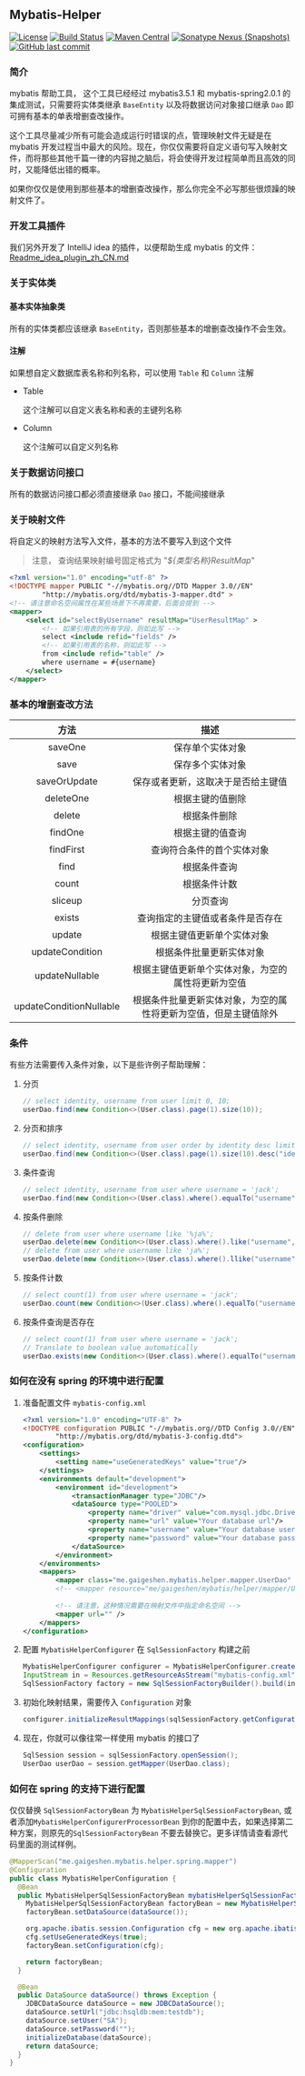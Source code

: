 ## Mybatis-Helper

[![License](http://img.shields.io/:license-apache-brightgreen.svg)](http://www.apache.org/licenses/LICENSE-2.0.html)
[![Build Status](https://travis-ci.org/gaigeshen/mybatis-helper.svg?branch=develop)](https://travis-ci.org/gaigeshen/mybatis-helper)
[![Maven Central](https://img.shields.io/maven-central/v/me.gaigeshen.mybatis/mybatis-helper.svg)](http://mvnrepository.com/artifact/me.gaigeshen.mybatis/mybatis-helper)
[![Sonatype Nexus (Snapshots)](https://img.shields.io/nexus/s/https/oss.sonatype.org/me.gaigeshen.mybatis/mybatis-helper.svg)](https://oss.sonatype.org/content/repositories/snapshots/me/gaigeshen/mybatis/mybatis-helper)
[![GitHub last commit](https://img.shields.io/github/last-commit/gaigeshen/mybatis-helper.svg)](https://github.com/gaigeshen/mybatis-helper/commits)

### 简介

mybatis 帮助工具， 这个工具已经经过 mybatis3.5.1 和 mybatis-spring2.0.1 的集成测试，只需要将实体类继承 `BaseEntity` 以及将数据访问对象接口继承 `Dao` 即可拥有基本的单表增删查改操作。

这个工具尽量减少所有可能会造成运行时错误的点，管理映射文件无疑是在 mybatis 开发过程当中最大的风险。现在，你仅仅需要将自定义语句写入映射文件，而将那些其他千篇一律的内容抛之脑后，将会使得开发过程简单而且高效的同时，又能降低出错的概率。

如果你仅仅是使用到那些基本的增删查改操作，那么你完全不必写那些很烦躁的映射文件了。

### 开发工具插件

我们另外开发了 IntelliJ idea 的插件，以便帮助生成 mybatis 的文件： [Readme_idea_plugin_zh_CN.md](Readme_idea_plugin_zh_CN.md) 

### 关于实体类

#### 基本实体抽象类

所有的实体类都应该继承 `BaseEntity`，否则那些基本的增删查改操作不会生效。

#### 注解

如果想自定义数据库表名称和列名称，可以使用 `Table` 和 `Column` 注解

- Table

  这个注解可以自定义表名称和表的主键列名称

- Column

  这个注解可以自定义列名称

### 关于数据访问接口

所有的数据访问接口都必须直接继承 `Dao` 接口，不能间接继承

### 关于映射文件

将自定义的映射方法写入文件，基本的方法不要写入到这个文件

> 注意， 查询结果映射编号固定格式为 "*${类型名称}ResultMap*"

```xml
<?xml version="1.0" encoding="utf-8" ?>
<!DOCTYPE mapper PUBLIC "-//mybatis.org//DTD Mapper 3.0//EN"
        "http://mybatis.org/dtd/mybatis-3-mapper.dtd" >
<!-- 请注意命名空间属性在某些场景下不再需要，后面会提到 -->
<mapper>
    <select id="selectByUsername" resultMap="UserResultMap" >
        <!-- 如果引用表的所有字段，则如此写 -->
        select <include refid="fields" />
        <!-- 如果引用表的名称，则如此写 -->
        from <include refid="table" />
        where username = #{username}
    </select>
</mapper>
```

### 基本的增删查改方法

|          方法           |                             描述                             |
| :---------------------: | :----------------------------------------------------------: |
|         saveOne         |                       保存单个实体对象                       |
|          save           |                       保存多个实体对象                       |
|      saveOrUpdate       |              保存或者更新，这取决于是否给主键值              |
|        deleteOne        |                       根据主键的值删除                       |
|         delete          |                         根据条件删除                         |
|         findOne         |                       根据主键的值查询                       |
|        findFirst        |                  查询符合条件的首个实体对象                  |
|          find           |                         根据条件查询                         |
|          count          |                         根据条件计数                         |
|         sliceup         |                           分页查询                           |
|         exists          |               查询指定的主键值或者条件是否存在               |
|         update          |                  根据主键值更新单个实体对象                  |
|     updateCondition     |                   根据条件批量更新实体对象                   |
|     updateNullable      |      根据主键值更新单个实体对象，为空的属性将更新为空值      |
| updateConditionNullable | 根据条件批量更新实体对象，为空的属性将更新为空值，但是主键值除外 |

### 条件

有些方法需要传入条件对象，以下是些许例子帮助理解：

1. 分页

   ```java
   // select identity, username from user limit 0, 10;
   userDao.find(new Condition<>(User.class).page(1).size(10));
   ```

2. 分页和排序

   ```java
   // select identity, username from user order by identity desc limit 0, 10;
   userDao.find(new Condition<>(User.class).page(1).size(10).desc("identity"));
   ```

3. 条件查询

   ```java
   // select identity, username from user where username = 'jack';
   userDao.find(new Condition<>(User.class).where().equalTo("username","jack").end());
   ```

4. 按条件删除

   ```java
   // delete from user where username like '%ja%';
   userDao.delete(new Condition<>(User.class).where().like("username","ja").end());
   // delete from user where username like 'ja%';
   userDao.delete(new Condition<>(User.class).where().llike("username","ja").end());
   ```

5. 按条件计数

   ```java
   // select count(1) from user where username = 'jack';
   userDao.count(new Condition<>(User.class).where().equalTo("username","jack").end());
   ```

6. 按条件查询是否存在

   ```java
   // select count(1) from user where username = 'jack';
   // Translate to boolean value automatically
   userDao.exists(new Condition<>(User.class).where().equalTo("username","jack").end());
   ```

### 如何在没有 spring 的环境中进行配置

1. 准备配置文件 `mybatis-config.xml`

   ```xml
   <?xml version="1.0" encoding="UTF-8" ?>
   <!DOCTYPE configuration PUBLIC "-//mybatis.org//DTD Config 3.0//EN"
           "http://mybatis.org/dtd/mybatis-3-config.dtd">
   <configuration>
       <settings>
           <setting name="useGeneratedKeys" value="true"/>
       </settings>
       <environments default="development">
           <environment id="development">
               <transactionManager type="JDBC"/>
               <dataSource type="POOLED">
                   <property name="driver" value="com.mysql.jdbc.Driver"/>
                   <property name="url" value="Your database url"/>
                   <property name="username" value="Your database username"/>
                   <property name="password" value="Your database password"/>
               </dataSource>
           </environment>
       </environments>
       <mappers>
           <mapper class="me.gaigeshen.mybatis.helper.mapper.UserDao" />
           <!-- <mapper resource="me/gaigeshen/mybatis/helper/mapper/UserDao.xml" /> -->
           
           <!-- 请注意，这种情况需要在映射文件中指定命名空间 -->
           <mapper url="" />
       </mappers>
   </configuration>
   ```

2. 配置 `MybatisHelperConfigurer` 在 `SqlSessionFactory` 构建之前

   ```java
   MybatisHelperConfigurer configurer = MybatisHelperConfigurer.create().configure();
   InputStream in = Resources.getResourceAsStream("mybatis-config.xml");
   SqlSessionFactory factory = new SqlSessionFactoryBuilder().build(in);
   ```

3. 初始化映射结果，需要传入 `Configuration` 对象

   ```java
   configurer.initializeResultMappings(sqlSessionFactory.getConfiguration());
   ```

4. 现在，你就可以像往常一样使用 mybatis 的接口了

   ```java
   SqlSession session = sqlSessionFactory.openSession();
   UserDao userDao = session.getMapper(UserDao.class);
   ```

### 如何在 spring 的支持下进行配置

仅仅替换 `SqlSessionFactoryBean` 为 `MybatisHelperSqlSessionFactoryBean`, 或者添加`MybatisHelperConfigurerProcessorBean` 到你的配置中去，如果选择第二种方案，则原先的`SqlSessionFactoryBean` 不要去替换它。更多详情请查看源代码里面的测试样例。

```java
@MapperScan("me.gaigeshen.mybatis.helper.spring.mapper")
@Configuration
public class MybatisHelperConfiguration {
  @Bean
  public MybatisHelperSqlSessionFactoryBean mybatisHelperSqlSessionFactoryBean() throws Exception {
    MybatisHelperSqlSessionFactoryBean factoryBean = new MybatisHelperSqlSessionFactoryBean();
    factoryBean.setDataSource(dataSource());

    org.apache.ibatis.session.Configuration cfg = new org.apache.ibatis.session.Configuration();
    cfg.setUseGeneratedKeys(true);
    factoryBean.setConfiguration(cfg);

    return factoryBean;
  }

  @Bean
  public DataSource dataSource() throws Exception {
    JDBCDataSource dataSource = new JDBCDataSource();
    dataSource.setUrl("jdbc:hsqldb:mem:testdb");
    dataSource.setUser("SA");
    dataSource.setPassword("");
    initializeDatabase(dataSource);
    return dataSource;
  }
}
```

